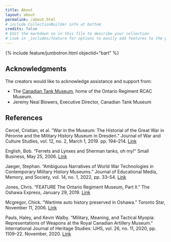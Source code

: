 ```yaml
---
title: About
layout: about
permalink: /about.html
# include CollectionBuilder info at bottom
credits: false
# Edit the markdown on in this file to describe your collection
# Look in _includes/feature for options to easily add features to the page
---
```


{% include feature/jumbotron.html objectid="bart" %}

## Acknowledgments

The creators would like to acknowledge assistance and support from:

- The [Canadian Tank Museum](https://ontrmuseum.ca/tankmuseum/), home of the Ontario Regiment RCAC Museum.
- Jeremy Neal Blowers, Executive Director, Canadian Tank Museum

## References

Cercel, Cristian, et al. “War in the Museum: The Historial of the Great War in Péronne and the Military History Museum in Dresden.” Journal of War and Culture Studies, vol. 12, no. 2, March 1, 2019. pp. 194–214. [Link](https://doi.org/10.1080/17526272.2019.1580846.)

English, Bob. “Ferrets and Lynxes and Sherman tanks, oh my!” Small Business, May 25, 2006. [Link](https://web.archive.org/web/20070930060609/https://www.theglobeandmail.com/servlet/story/RTGAM.20060525.wwh-enthusiast0525/BNStory/specialSmallBusiness/)

Jaeger, Stephan. “Ambiguous Narratives of World War Technologies in Contemporary Military History Museums.” Journal of Educational Media, Memory, and Society, vol. 14, no. 1, 2022, pp. 33–54. [Link](https://doi.org/10.3167/jemms.2022.140103.)

Jones, Chris. “FEATURE The Ontario Regiment Museum, Part II.” The Oshawa Express, January 29, 2019. [Link](https://oshawaexpress.ca/feature-the-ontario-regiment-museum-2/)

Mcgregor, Chick. “Wartime auto history preserved in Oshawa.” Toronto Star, November 11, 2006. [Link](https://web.archive.org/web/20070927235044/http:/www.ontrmuseum.ca/PDF/Wartime%20auto%20history%20preserved%20in%20Oshawa%20(Toronto%20Star),%2011%20Nov%2006.pdf)

Pauls, Haley, and Kevin Walby. “Military, Meaning, and Tactical Myopia: Representations of Weapons at the Royal Canadian Artillery Museum.” International Journal of Heritage Studies: IJHS, vol. 26, no. 11, 2020, pp. 1109–22. November, 2020. [Link](https://doi.org/10.1080/13527258.2020.1752774.)



